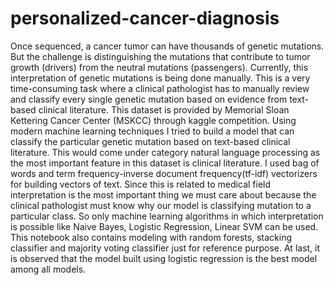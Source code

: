 # personalized-cancer-diagnosis
Once sequenced, a cancer tumor can have thousands of genetic mutations. But the challenge is distinguishing the mutations that contribute to tumor growth (drivers) from the neutral mutations (passengers). Currently, this interpretation of genetic mutations is being done manually. This is a very time-consuming task where a clinical pathologist has to manually review and classify every single genetic mutation based on evidence from text-based clinical literature. This dataset is provided by Memorial Sloan Kettering Cancer Center (MSKCC) through kaggle competition. Using modern machine learning techniques I tried to build a model that can classify the particular genetic mutation based on text-based clinical literature. This would come under category natural language processing as the most important feature in this dataset is clinical literature. I used bag of words and term frequency-inverse document frequency(tf-idf) vectorizers for building vectors of text. Since this is related to medical field interpretation is the most important thing we must care about because the clinical pathologist must know why our model is classifying mutation to a particular class. So only machine learning algorithms in which interpretation is possible like Naive Bayes, Logistic Regression, Linear SVM can be used. This notebook also contains modeling with random forests, stacking classifier and majority voting classifier just for reference purpose. At last, it is observed that the model built using logistic regression is the best model among all models.
